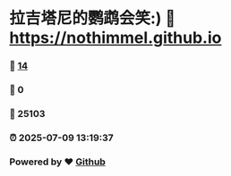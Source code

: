 # 拉吉塔尼的鹦鹉会笑:) :link: https://nothimmel.github.io 
### :page_facing_up: [14](https://nothimmel.github.io/tag.html) 
### :speech_balloon: 0 
### :hibiscus: 25103 
### :alarm_clock: 2025-07-09 13:19:37 
### Powered by :heart: [Github](https://github.com/NotHimmel/NotHimmel.github.io)
